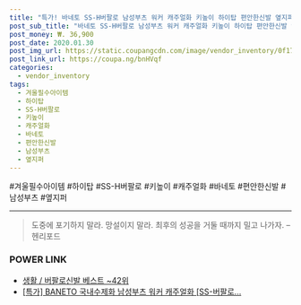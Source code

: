 ```yaml
--- 
title: "특가! 바네토 SS-H버팔로 남성부츠 워커 캐주얼화 키높이 하이탑 편안한신발 옆지퍼..." 
post_sub_title: "바네토 SS-H버팔로 남성부츠 워커 캐주얼화 키높이 하이탑 편안한신발 옆지퍼 겨울필수아이템" 
post_money: ₩. 36,900 
post_date: 2020.01.30 
post_img_url: https://static.coupangcdn.com/image/vendor_inventory/0f17/4235d7e2bb3f4e7496680e247c8242eafc366e6f20c6b1e04355a4649d45.jpg 
post_link_url: https://coupa.ng/bnHVqf 
categories: 
  - vendor_inventory 
tags: 
  - 겨울필수아이템 
  - 하이탑 
  - SS-H버팔로 
  - 키높이 
  - 캐주얼화 
  - 바네토 
  - 편안한신발 
  - 남성부츠 
  - 옆지퍼 
--- 
```

  #겨울필수아이템 #하이탑 #SS-H버팔로 #키높이 #캐주얼화 #바네토 #편안한신발 #남성부츠 #옆지퍼 
<hr> 

> 도중에 포기하지 말라. 망설이지 말라. 최후의 성공을 거둘 때까지 밀고 나가자. – 헨리포드 


### POWER LINK

* <a href="https://blog.naver.com/santokki14/221784603011" target="_blank">생활 / 버팔로신발 베스트 ~42위</a>
* <a href="https://blog.naver.com/sakai111/221790958740" target="_blank">[특가] BANETO 국내수제화 남성부츠 워커 캐주얼화 [SS-버팔로...</a>
